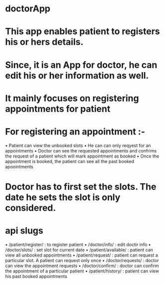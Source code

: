 # doctorApp
# This app enables patient to registers his or hers details.
# Since, it is an App for doctor, he can edit his or her information as well.
# It mainly focuses on registering appointments for patient
# For registering an appointment :-
  • Patient can view the unbooked slots
  • He can can only reqyest for an appointments
  • Doctor can see the requested appointments and confrims the request of a patient which will mark appointment as booked
  • Once the appointment is booked, the patient can see all the past booked apoointments
# Doctor has to first set the slots. The date he sets the slot is only considered.

# api slugs
  • /patient/register/ : to register patient
  • /doctor/info/ : edit doctir info
  • /doctor/slots/ : set slot for current date
  • /patient/available/ : patient can view all unbooked appointments
  • /patient/request/<slot id> : patient can request a particular slot. A patient can request only once
  • /doctor/requests/ : doctor can view the appointment requests
  • /doctor/confirm/<patient id> : doctor can confirm the appointment of a particular patient
  • /patient/history/<patient id> : patient can view his past booked appointments
